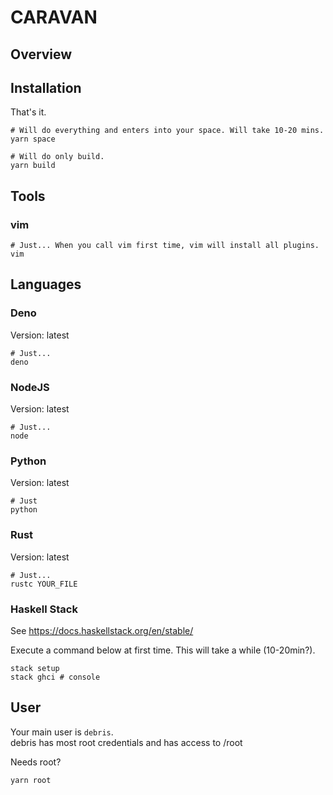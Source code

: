 # CARAVAN

<!-- @import "[TOC]" {cmd="toc" depthFrom=1 depthTo=6 orderedList=false} -->


## Overview


## Installation

That's it.

```shell
# Will do everything and enters into your space. Will take 10-20 mins.
yarn space

# Will do only build.
yarn build
```


## Tools

### vim

```shell
# Just... When you call vim first time, vim will install all plugins.
vim
```



## Languages

### Deno

Version: latest

```shell
# Just...
deno
```

### NodeJS

Version: latest

```shell
# Just...
node
```

### Python

Version: latest

```shell
# Just
python
```

### Rust

Version: latest

```shell
# Just...
rustc YOUR_FILE
```

### Haskell Stack

See https://docs.haskellstack.org/en/stable/

Execute a command below at first time. This will take a while (10-20min?).

```shell
stack setup
stack ghci # console
```


## User

Your main user is `debris`.  
debris has most root credentials and has access to /root


Needs root?

```
yarn root
```
